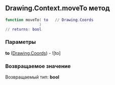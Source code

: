 ## Drawing.Context.moveTo метод


```lua
function moveTo( to   // Drawing.Coords
               )
// returns: bool
```


### Параметры

**to** ([Drawing.Coords](../../Drawing/Coords.md)) - ![to]

### Возвращаемое значение

Возвращаемый тип: **bool**

